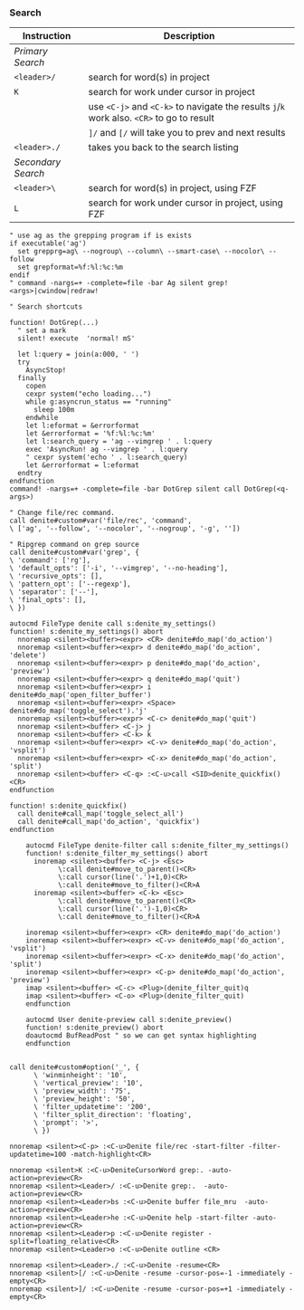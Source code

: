 ### Search

| Instruction        | Description                                                                               |
| ---                | ---                                                                                       |
| *Primary Search*   |                                                                                           |
| `<leader>/`        | search for word(s) in project                                                             |
| `K`                | search for work under cursor in project                                                   |
|                    | use `<C-j>` and `<C-k>` to navigate the results `j`/`k` work also. `<CR>` to go to result |
|                    | `]/` and `[/` will take you to prev and next results                                      |
| `<leader>./`       | takes you back to the search listing                                                      |
| *Secondary Search* |                                                                                           |
| `<leader>\`        | search for word(s) in project, using FZF                                                  |
| `L`                | search for work under cursor in project, using FZF                                        |

```vim
" use ag as the grepping program if is exists
if executable('ag')
  set grepprg=ag\ --nogroup\ --column\ --smart-case\ --nocolor\ --follow
  set grepformat=%f:%l:%c:%m
endif
" command -nargs=+ -complete=file -bar Ag silent grep! <args>|cwindow|redraw!

" Search shortcuts

function! DotGrep(...)
  " set a mark
  silent! execute  'normal! mS'

  let l:query = join(a:000, ' ')
  try
    AsyncStop!
  finally
    copen
    cexpr system("echo loading...")
    while g:asyncrun_status == "running"
      sleep 100m
    endwhile
    let l:eformat = &errorformat
    let &errorformat = '%f:%l:%c:%m'
    let l:search_query = 'ag --vimgrep ' . l:query
    exec 'AsyncRun! ag --vimgrep ' . l:query
    " cexpr system('echo ' . l:search_query)
    let &errorformat = l:eformat
  endtry
endfunction
command! -nargs=+ -complete=file -bar DotGrep silent call DotGrep(<q-args>)

```

```vim
" Change file/rec command.
call denite#custom#var('file/rec', 'command',
\ ['ag', '--follow', '--nocolor', '--nogroup', '-g', ''])

" Ripgrep command on grep source
call denite#custom#var('grep', {
\ 'command': ['rg'],
\ 'default_opts': ['-i', '--vimgrep', '--no-heading'],
\ 'recursive_opts': [],
\ 'pattern_opt': ['--regexp'],
\ 'separator': ['--'],
\ 'final_opts': [],
\ })

autocmd FileType denite call s:denite_my_settings()
function! s:denite_my_settings() abort
  nnoremap <silent><buffer><expr> <CR> denite#do_map('do_action')
  nnoremap <silent><buffer><expr> d denite#do_map('do_action', 'delete')
  nnoremap <silent><buffer><expr> p denite#do_map('do_action', 'preview')
  nnoremap <silent><buffer><expr> q denite#do_map('quit')
  nnoremap <silent><buffer><expr> i denite#do_map('open_filter_buffer')
  nnoremap <silent><buffer><expr> <Space> denite#do_map('toggle_select').'j'
  nnoremap <silent><buffer><expr> <C-c> denite#do_map('quit')
  nnoremap <silent><buffer> <C-j> j
  nnoremap <silent><buffer> <C-k> k
  nnoremap <silent><buffer><expr> <C-v> denite#do_map('do_action', 'vsplit')
  nnoremap <silent><buffer><expr> <C-x> denite#do_map('do_action', 'split')
  nnoremap <silent><buffer> <C-q> :<C-u>call <SID>denite_quickfix()<CR>
endfunction

function! s:denite_quickfix()
  call denite#call_map('toggle_select_all')
  call denite#call_map('do_action', 'quickfix')
endfunction

	autocmd FileType denite-filter call s:denite_filter_my_settings()
	function! s:denite_filter_my_settings() abort
	  inoremap <silent><buffer> <C-j> <Esc>
	        \:call denite#move_to_parent()<CR>
	        \:call cursor(line('.')+1,0)<CR>
	        \:call denite#move_to_filter()<CR>A
	  inoremap <silent><buffer> <C-k> <Esc>
	        \:call denite#move_to_parent()<CR>
	        \:call cursor(line('.')-1,0)<CR>
	        \:call denite#move_to_filter()<CR>A

    inoremap <silent><buffer><expr> <CR> denite#do_map('do_action')
    inoremap <silent><buffer><expr> <C-v> denite#do_map('do_action', 'vsplit')
    inoremap <silent><buffer><expr> <C-x> denite#do_map('do_action', 'split')
    inoremap <silent><buffer><expr> <C-p> denite#do_map('do_action', 'preview')
    imap <silent><buffer> <C-c> <Plug>(denite_filter_quit)q
    imap <silent><buffer> <C-o> <Plug>(denite_filter_quit)
	endfunction

	autocmd User denite-preview call s:denite_preview()
	function! s:denite_preview() abort
    doautocmd BufReadPost " so we can get syntax highlighting
	endfunction


call denite#custom#option('_', {
      \ 'winminheight': '10',
      \ 'vertical_preview': '10',
      \ 'preview_width': '75',
      \ 'preview_height': '50',
      \ 'filter_updatetime': '200',
      \ 'filter_split_direction': 'floating',
      \ 'prompt': '>',
      \ })

nnoremap <silent><C-p> :<C-u>Denite file/rec -start-filter -filter-updatetime=100 -match-highlight<CR>

nnoremap <silent>K :<C-u>DeniteCursorWord grep:. -auto-action=preview<CR>
nnoremap <silent><Leader>/ :<C-u>Denite grep:.  -auto-action=preview<CR>
nnoremap <silent><Leader>bs :<C-u>Denite buffer file_mru  -auto-action=preview<CR>
nnoremap <silent><Leader>he :<C-u>Denite help -start-filter -auto-action=preview<CR>
nnoremap <silent><Leader>p :<C-u>Denite register -split=floating_relative<CR>
nnoremap <silent><Leader>o :<C-u>Denite outline <CR>

nnoremap <silent><Leader>./ :<C-u>Denite -resume<CR>
nnoremap <silent>[/ :<C-u>Denite -resume -cursor-pos=-1 -immediately -empty<CR>
nnoremap <silent>]/ :<C-u>Denite -resume -cursor-pos=+1 -immediately -empty<CR>
```
